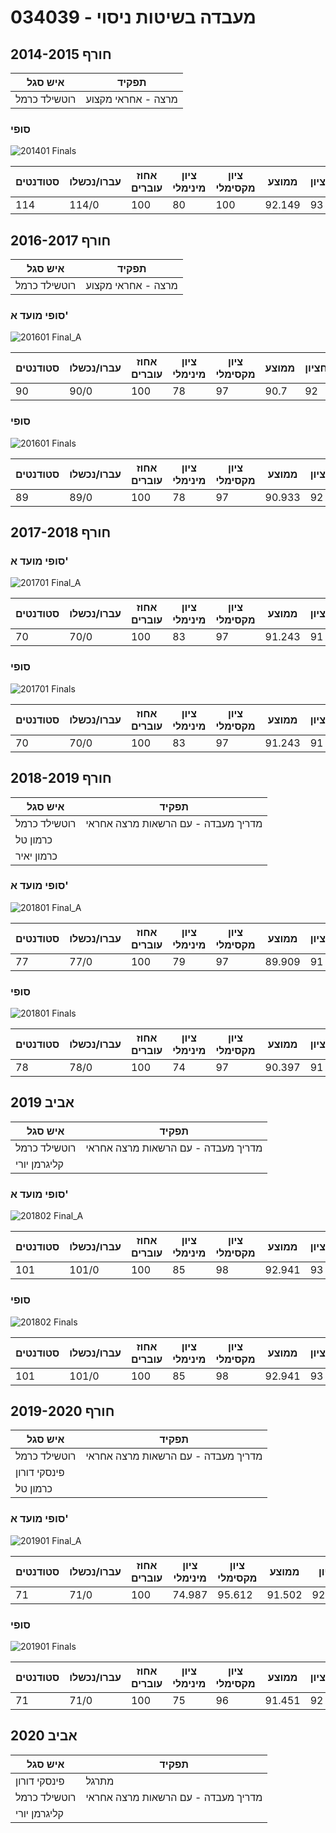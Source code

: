 # 034039 - מעבדה בשיטות ניסוי

## חורף 2014-2015

| איש סגל | תפקיד |
| ---- | ---- |
| רוטשילד כרמל | מרצה - אחראי מקצוע |

### סופי

![201401 Finals](201401/Finals.png)

| סטודנטים | עברו/נכשלו | אחוז עוברים | ציון מינימלי | ציון מקסימלי | ממוצע | חציון |
| ---- | ---- | ---- | ---- | ---- | ---- | ---- |
| 114 | 114/0 | 100 | 80 | 100 | 92.149 | 93 |

## חורף 2016-2017

| איש סגל | תפקיד |
| ---- | ---- |
| רוטשילד כרמל | מרצה - אחראי מקצוע |

### סופי מועד א'

![201601 Final_A](201601/Final_A.png)

| סטודנטים | עברו/נכשלו | אחוז עוברים | ציון מינימלי | ציון מקסימלי | ממוצע | חציון |
| ---- | ---- | ---- | ---- | ---- | ---- | ---- |
| 90 | 90/0 | 100 | 78 | 97 | 90.7 | 92 |

### סופי

![201601 Finals](201601/Finals.png)

| סטודנטים | עברו/נכשלו | אחוז עוברים | ציון מינימלי | ציון מקסימלי | ממוצע | חציון |
| ---- | ---- | ---- | ---- | ---- | ---- | ---- |
| 89 | 89/0 | 100 | 78 | 97 | 90.933 | 92 |

## חורף 2017-2018

### סופי מועד א'

![201701 Final_A](201701/Final_A.png)

| סטודנטים | עברו/נכשלו | אחוז עוברים | ציון מינימלי | ציון מקסימלי | ממוצע | חציון |
| ---- | ---- | ---- | ---- | ---- | ---- | ---- |
| 70 | 70/0 | 100 | 83 | 97 | 91.243 | 91 |

### סופי

![201701 Finals](201701/Finals.png)

| סטודנטים | עברו/נכשלו | אחוז עוברים | ציון מינימלי | ציון מקסימלי | ממוצע | חציון |
| ---- | ---- | ---- | ---- | ---- | ---- | ---- |
| 70 | 70/0 | 100 | 83 | 97 | 91.243 | 91 |

## חורף 2018-2019

| איש סגל | תפקיד |
| ---- | ---- |
| רוטשילד כרמל | מדריך מעבדה - עם הרשאות מרצה אחראי |
| כרמון טל |  |
| כרמון יאיר |  |

### סופי מועד א'

![201801 Final_A](201801/Final_A.png)

| סטודנטים | עברו/נכשלו | אחוז עוברים | ציון מינימלי | ציון מקסימלי | ממוצע | חציון |
| ---- | ---- | ---- | ---- | ---- | ---- | ---- |
| 77 | 77/0 | 100 | 79 | 97 | 89.909 | 91 |

### סופי

![201801 Finals](201801/Finals.png)

| סטודנטים | עברו/נכשלו | אחוז עוברים | ציון מינימלי | ציון מקסימלי | ממוצע | חציון |
| ---- | ---- | ---- | ---- | ---- | ---- | ---- |
| 78 | 78/0 | 100 | 74 | 97 | 90.397 | 91 |

## אביב 2019

| איש סגל | תפקיד |
| ---- | ---- |
| רוטשילד כרמל | מדריך מעבדה - עם הרשאות מרצה אחראי |
| קליגרמן יורי |  |

### סופי מועד א'

![201802 Final_A](201802/Final_A.png)

| סטודנטים | עברו/נכשלו | אחוז עוברים | ציון מינימלי | ציון מקסימלי | ממוצע | חציון |
| ---- | ---- | ---- | ---- | ---- | ---- | ---- |
| 101 | 101/0 | 100 | 85 | 98 | 92.941 | 93 |

### סופי

![201802 Finals](201802/Finals.png)

| סטודנטים | עברו/נכשלו | אחוז עוברים | ציון מינימלי | ציון מקסימלי | ממוצע | חציון |
| ---- | ---- | ---- | ---- | ---- | ---- | ---- |
| 101 | 101/0 | 100 | 85 | 98 | 92.941 | 93 |

## חורף 2019-2020

| איש סגל | תפקיד |
| ---- | ---- |
| רוטשילד כרמל | מדריך מעבדה - עם הרשאות מרצה אחראי |
| פינסקי דורון |  |
| כרמון טל |  |

### סופי מועד א'

![201901 Final_A](201901/Final_A.png)

| סטודנטים | עברו/נכשלו | אחוז עוברים | ציון מינימלי | ציון מקסימלי | ממוצע | חציון |
| ---- | ---- | ---- | ---- | ---- | ---- | ---- |
| 71 | 71/0 | 100 | 74.987 | 95.612 | 91.502 | 92.191 |

### סופי

![201901 Finals](201901/Finals.png)

| סטודנטים | עברו/נכשלו | אחוז עוברים | ציון מינימלי | ציון מקסימלי | ממוצע | חציון |
| ---- | ---- | ---- | ---- | ---- | ---- | ---- |
| 71 | 71/0 | 100 | 75 | 96 | 91.451 | 92 |

## אביב 2020

| איש סגל | תפקיד |
| ---- | ---- |
| פינסקי דורון | מתרגל |
| רוטשילד כרמל | מדריך מעבדה - עם הרשאות מרצה אחראי |
| קליגרמן יורי |  |

